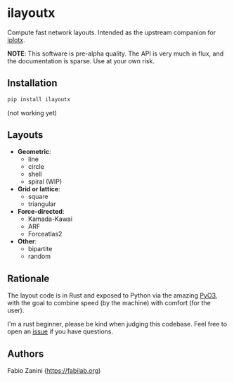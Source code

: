 # ilayoutx

Compute fast network layouts. Intended as the upstream companion for [iplotx](https://github.com/fabilab/iplotx).

**NOTE**: This software is pre-alpha quality. The API is very much in flux, and the documentation is sparse. Use at your own risk.

## Installation
```bash
pip install ilayoutx
```

(not working yet)

## Layouts
- **Geometric**:
  - line
  - circle
  - shell
  - spiral (WIP)
- **Grid or lattice**:
  - square
  - triangular
- **Force-directed**:
  - Kamada-Kawai
  - ARF
  - Forceatlas2
- **Other**:
  - bipartite
  - random



## Rationale
The layout code is in Rust and exposed to Python via the amazing [PyO3](https://pyo3.rs/), with the goal to combine speed (by the machine) with comfort (for the user).

I'm a rust beginner, please be kind when judging this codebase. Feel free to open an [issue](https://github.com/fabilab/ilayoutx/issues) if you have questions.

## Authors
Fabio Zanini (https://fabilab.org)
